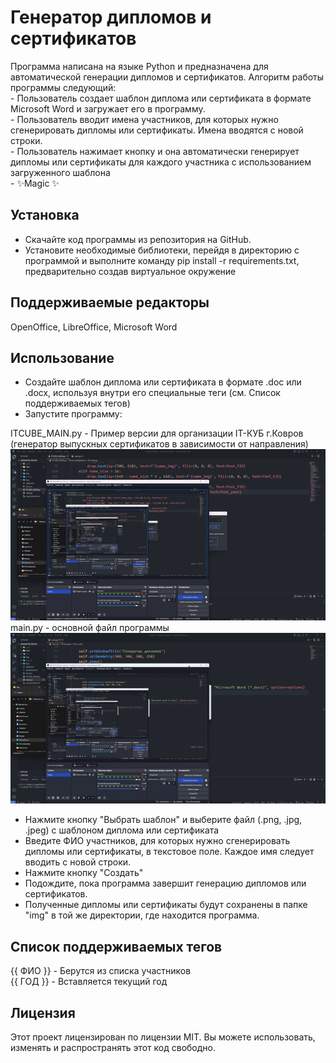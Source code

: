 # Генератор дипломов и сертификатов

Программа написана на языке Python и предназначена для автоматической генерации дипломов и сертификатов. 
Алгоритм работы программы следующий:<br>
    - Пользователь создает шаблон диплома или сертификата в формате Microsoft Word и загружает его в программу. <br>
    - Пользователь вводит имена участников, для которых нужно сгенерировать дипломы или сертификаты. Имена вводятся с новой строки.<br>
    - Пользователь нажимает кнопку  и она автоматически генерирует дипломы или сертификаты для каждого участника с использованием загруженного шаблона<br>
    - ✨Magic ✨<br>

## Установка
- Скачайте код программы из репозитория на GitHub.
- Установите необходимые библиотеки, перейдя в директорию с программой и выполните команду pip install -r requirements.txt, предварительно создав виртуальное окружение

## Поддерживаемые редакторы
OpenOffice, LibreOffice, Microsoft Word<br>
## Использование
- Создайте шаблон диплома или сертификата в формате .doc или .docx, используя внутри его специальные теги (см. Список поддерживаемых тегов)<br>
- Запустите программу:<br>

ITCUBE_MAIN.py - Пример версии для организации IT-КУБ г.Ковров (генератор выпускных сертификатов в зависимости от направления)<br>
  ![image](https://github.com/Cimer17/Generator_diplom/blob/master/example/cube.gif)<br>
main.py - основной файл программы<br>
  ![image](https://github.com/Cimer17/Generator_diplom/blob/master/example/program.gif)<br>
- Нажмите кнопку "Выбрать шаблон" и выберите файл (.png, .jpg, .jpeg) с шаблоном диплома или сертификата
- Введите ФИО участников, для которых нужно сгенерировать дипломы или сертификаты, в текстовое поле. Каждое имя следует вводить с новой строки.
- Нажмите кнопку "Создать"
- Подождите, пока программа завершит генерацию дипломов или сертификатов.
- Полученные дипломы или сертификаты будут сохранены в папке "img" в той же директории, где находится программа.

## Список поддерживаемых тегов
{{ ФИО }} - Берутся из списка участников<br>
{{ ГОД }} - Вставляется текущий год<br>

## Лицензия
Этот проект лицензирован по лицензии MIT. Вы можете использовать, изменять и распространять этот код свободно.
